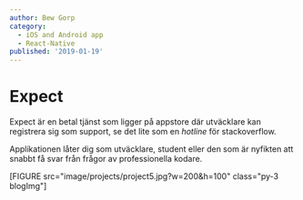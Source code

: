 ```yaml
---
author: Bew Gorp
category:
  - iOS and Android app
  - React-Native
published: '2019-01-19'
---
```


# Expect

Expect är en betal tjänst som ligger på appstore där utväcklare kan registrera sig som support, se det lite som en *hotline* för stackoverflow.

Applikationen låter dig som utväcklare, student eller den som är nyfikten att snabbt få svar från frågor av professionella kodare.


[FIGURE src="image/projects/project5.jpg?w=200&h=100" class="py-3 blogImg"]
